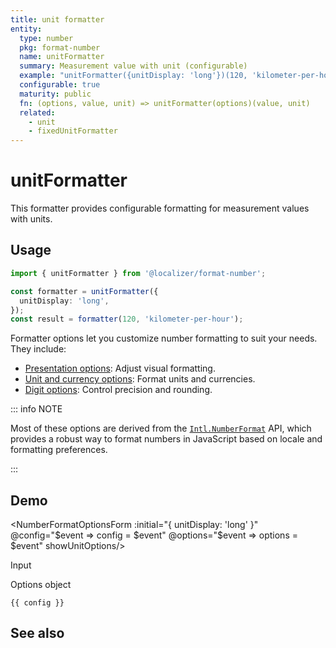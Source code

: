 ```yaml
---
title: unit formatter
entity:
  type: number
  pkg: format-number
  name: unitFormatter
  summary: Measurement value with unit (configurable)
  example: "unitFormatter({unitDisplay: 'long'})(120, 'kilometer-per-hour')"
  configurable: true
  maturity: public
  fn: (options, value, unit) => unitFormatter(options)(value, unit)
  related:
    - unit
    - fixedUnitFormatter
---
```


# unitFormatter <Package name="format-number"/>

This formatter provides configurable formatting for measurement values with units.

## Usage

```typescript twoslash
import { unitFormatter } from '@localizer/format-number';

const formatter = unitFormatter({
  unitDisplay: 'long',
});
const result = formatter(120, 'kilometer-per-hour');
```

Formatter options let you customize number formatting to suit your needs. They include:

- [Presentation options](./options/presentation-options.md): Adjust visual formatting.
- [Unit and currency options](./options/unit-and-currency-options.md): Format units and currencies.
- [Digit options](./options/digit-options.md): Control precision and rounding.

::: info NOTE

Most of these options are derived from the [`Intl.NumberFormat`](https://developer.mozilla.org/en-US/docs/Web/JavaScript/Reference/Global_Objects/Intl/NumberFormat/NumberFormat) API, which provides a robust way to format numbers in JavaScript based on locale and formatting preferences.

:::

## Demo

<script setup>
  import { ref, computed, watch } from 'vue';
  import { NForm, NFormItem } from 'naive-ui/es/form';
  import { NInputNumber } from 'naive-ui/es/input-number';
  import { NSelect } from 'naive-ui/es/select';
  import { NDivider } from 'naive-ui/es/divider';
  import { NCollapse, NCollapseItem } from 'naive-ui/es/collapse';
  import NumberFormatOptionsForm from './NumberFormatOptionsForm.vue';

  const value = ref(120);
  const config = ref();
  const options = ref({});

  const unitNom = ref('kilometer');
  const unitDen = ref('hour');

  const unitOptions = Intl.supportedValuesOf('unit').map(unit => ({label: `${unit}`, value: unit}));
  const unit = computed(() => {
    if (!unitDen.value) {
      return unitNom.value;
    } else {
      return unitNom.value + '-per-' + unitDen.value;
    }
  })

</script>

<EntityDemo :args="[options, value, unit]">

<NumberFormatOptionsForm :initial="{ unitDisplay: 'long' }" @config="$event => config = $event" @options="$event => options = $event" showUnitOptions/>

<NDivider title-placement="left">Input</NDivider>
<NFormItem label="Value"><NInputNumber clearable v-model:value="value" /></NFormItem>
<NFormItem label="Unit (nominator)"><NSelect filterable v-model:value="unitNom" :options="unitOptions"/></NFormItem>
<NFormItem label="Unit (denominator)"><NSelect clearable filterable v-model:value="unitDen" :options="unitOptions"/></NFormItem>

<NDivider title-placement="left">Options object</NDivider>

```-vue
{{ config }}
```

</EntityDemo>

## See also

<Entities />
